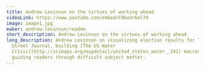 ```yaml
---
title: Andrew Levinson on the virtues of working ahead
videoLink: https://www.youtube.com/embed/C96xUr6ml70
image: image1.jpg
maker: andrew-levinson/readme
short_description: Andrew Levinson on the virtues of working ahead
long_description: Andrew Levinson on visualizing election results for The Wall
  Street Journal, building [The US Water
  Crisis](http://scimaps.org/mapdetail/united_states_water__241) macroscope, and
  guiding readers through difficult subject matter.
---
```

